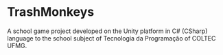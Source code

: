 # TrashMonkeys
A school game project developed on the Unity platform in C# (CSharp) language to the school subject of Tecnologia da Programação of COLTEC UFMG.
